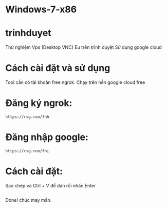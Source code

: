 # Windows-7-x86

# trinhduyet
Thử nghiệm Vps (Desktop VNC) Eu trên trình duyệt Sử dụng google cloud
# Cách cài đặt và sử dụng
Tool cần có tài khoản free ngrok.
Chạy trên nền google cloud free
# Đăng ký ngrok:
```
https://rsg.run/fhh
```
# Đăng nhập google:
```
https://rsg.run/fhi
```

# Cách cài đặt:
Sao chép và Ctrl + V để dán rồi nhấn Enter
```

```

Done! chúc may mắn.


















